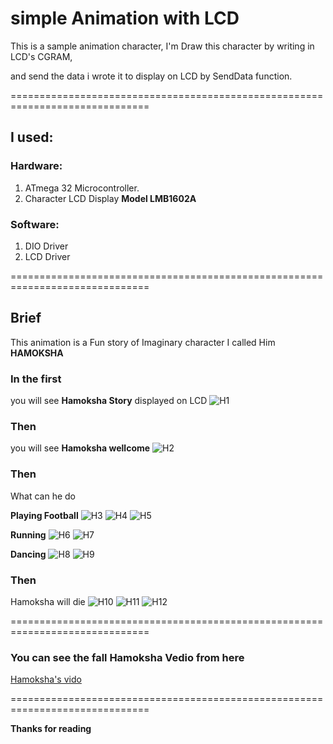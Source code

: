 # simple Animation with LCD

 
This is a sample animation character, I'm Draw this character by writing in LCD's CGRAM,

and send the data i wrote it to display on LCD by SendData function.

==============================================================================

## I used:
### Hardware:
1. ATmega 32 Microcontroller.
2. Character LCD Display **Model LMB1602A**

### Software:
1. DIO Driver
2. LCD Driver

==============================================================================
 
## Brief

This animation is a Fun story of Imaginary character I called Him **HAMOKSHA**


### In the first

you will see **Hamoksha Story** displayed on LCD
![H1](H1..jpeg)

### Then

you will see **Hamoksha wellcome** 
![H2](H2.jpeg)

### Then 

What can he do

**Playing Football**
![H3](H3.jpeg)
![H4](H4.jpeg)
![H5](H5.jpeg)

**Running**
![H6](H6.jpeg)
![H7](H7.jpeg)

**Dancing**
![H8](H8.jpeg)
![H9](H9.jpeg)

### Then

Hamoksha will die
![H10](H10.jpeg)
![H11](H11.jpeg)
![H12](H12.jpeg)

==============================================================================

### You can see the fall Hamoksha Vedio from here

[Hamoksha's vido](https://www.linkedin.com/posts/alhasansharafeddeen_lcddisplay-embedded-c-activity-6935703026846351360-2a7l?utm_source=linkedin_share&utm_medium=member_desktop_web)

==============================================================================

**Thanks for reading**













